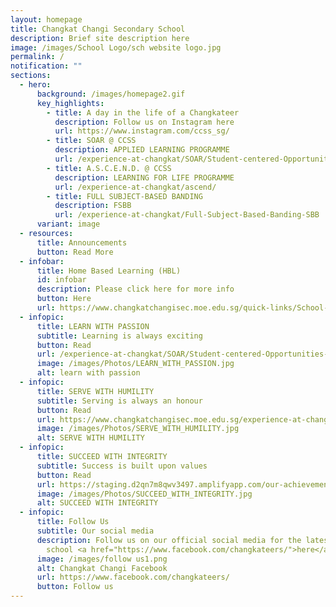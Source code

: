 ```yaml
---
layout: homepage
title: Changkat Changi Secondary School
description: Brief site description here
image: /images/School Logo/sch website logo.jpg
permalink: /
notification: ""
sections:
  - hero:
      background: /images/homepage2.gif
      key_highlights:
        - title: A day in the life of a Changkateer
          description: Follow us on Instagram here
          url: https://www.instagram.com/ccss_sg/
        - title: SOAR @ CCSS
          description: APPLIED LEARNING PROGRAMME
          url: /experience-at-changkat/SOAR/Student-centered-Opportunities-for-AeRospace-Industry/
        - title: A.S.C.E.N.D. @ CCSS
          description: LEARNING FOR LIFE PROGRAMME
          url: /experience-at-changkat/ascend/
        - title: FULL SUBJECT-BASED BANDING
          description: FSBB
          url: /experience-at-changkat/Full-Subject-Based-Banding-SBB
      variant: image
  - resources:
      title: Announcements
      button: Read More
  - infobar:
      title: Home Based Learning (HBL)
      id: infobar
      description: Please click here for more info
      button: Here
      url: https://www.changkatchangisec.moe.edu.sg/quick-links/School-Safety/Guide-to-Home-Based-Learning-HBL/
  - infopic:
      title: LEARN WITH PASSION
      subtitle: Learning is always exciting
      button: Read
      url: /experience-at-changkat/SOAR/Student-centered-Opportunities-for-AeRospace-Industry/
      image: /images/Photos/LEARN_WITH_PASSION.jpg
      alt: learn with passion
  - infopic:
      title: SERVE WITH HUMILITY
      subtitle: Serving is always an honour
      button: Read
      url: https://www.changkatchangisec.moe.edu.sg/experience-at-changkat/ascend/
      image: /images/Photos/SERVE_WITH_HUMILITY.jpg
      alt: SERVE WITH HUMILITY
  - infopic:
      title: SUCCEED WITH INTEGRITY
      subtitle: Success is built upon values
      button: Read
      url: https://staging.d2qn7m8qwv3497.amplifyapp.com/our-achievements/CCA-Achievements
      image: /images/Photos/SUCCEED_WITH_INTEGRITY.jpg
      alt: SUCCEED WITH INTEGRITY
  - infopic:
      title: Follow Us
      subtitle: Our social media
      description: Follow us on our official social media for the latest happenings in
        school <a href="https://www.facebook.com/changkateers/">here</a>!
      image: /images/follow us1.png
      alt: Changkat Changi Facebook
      url: https://www.facebook.com/changkateers/
      button: Follow us
---
```

